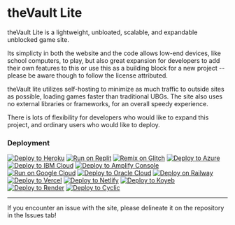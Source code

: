 # theVault Lite

theVault Lite is a lightweight, unbloated, scalable, and expandable unblocked game site.

Its simplicty in both the website and the code allows low-end devices, like school computers, to play, but also great expansion for developers to add their own features to this or use this as a building block for a new project -- please be aware though to follow the license attributed. 

theVault lite utilizes self-hosting to minimize as much traffic to outside sites as possible, loading games faster than traditional UBGs. The site also uses no external libraries or frameworks, for an overall speedy experience.

There is lots of flexibility for developers who would like to expand this project, and ordinary users who would like to deploy.

### Deployment 

[![Deploy to Heroku](https://binbashbanana.github.io/deploy-buttons/buttons/remade/heroku.svg)](https://heroku.com/deploy/?template=https://github.com/xe2l0rerja/thevault-lite)
[![Run on Replit](https://binbashbanana.github.io/deploy-buttons/buttons/remade/replit.svg)](https://replit.com/github/xe2l0rerja/thevault-lite)
[![Remix on Glitch](https://binbashbanana.github.io/deploy-buttons/buttons/remade/glitch.svg)](https://glitch.com/edit/#!/import/github/xe2l0rerja/thevault-lite)
[![Deploy to Azure](https://binbashbanana.github.io/deploy-buttons/buttons/remade/azure.svg)](https://portal.azure.com/#create/Microsoft.Template/uri/https%3A%2F%2Fraw.githubusercontent.com%2FAzure%2Fazure-quickstart-templates%2Fmaster%2Fquickstarts%2Fmicrosoft.web%2Fwebapp-linux-node%2Fazuredeploy.json)
[![Deploy to IBM Cloud](https://binbashbanana.github.io/deploy-buttons/buttons/remade/ibmcloud.svg)](https://cloud.ibm.com/devops/setup/deploy?repository=https://github.com/xe2l0rerja/thevault-lite)
[![Deploy to Amplify Console](https://binbashbanana.github.io/deploy-buttons/buttons/remade/amplifyconsole.svg)](https://console.aws.amazon.com/amplify/home#/deploy?repo=https://github.com/xe2l0rerja/thevault-lite)
[![Run on Google Cloud](https://binbashbanana.github.io/deploy-buttons/buttons/remade/googlecloud.svg)](https://deploy.cloud.run/?git_repo=https://github.com/xe2l0rerja/thevault-lite)
[![Deploy to Oracle Cloud](https://binbashbanana.github.io/deploy-buttons/buttons/remade/oraclecloud.svg)](https://cloud.oracle.com/resourcemanager/stacks/create?zipUrl=https://github.com/xe2l0rerja/thevault-lite/archive/refs/heads/main.zip)
[![Deploy on Railway](https://binbashbanana.github.io/deploy-buttons/buttons/remade/railway.svg)](https://railway.app/new/template?template=https://github.com/xe2l0rerja/thevault-lite)
[![Deploy to Vercel](https://binbashbanana.github.io/deploy-buttons/buttons/remade/vercel.svg)](https://vercel.com/new/clone?repository-url=https://github.com/xe2l0rerja/thevault-lite)
[![Deploy to Netlify](https://binbashbanana.github.io/deploy-buttons/buttons/remade/netlify.svg)](https://app.netlify.com/start/deploy?repository=https://github.com/xe2l0rerja/thevault-lite)
[![Deploy to Koyeb](https://binbashbanana.github.io/deploy-buttons/buttons/remade/koyeb.svg)](https://app.koyeb.com/deploy?type=git&repository=github.com/xe2l0rerja/thevault-lite&branch=main&name=thevault-lite)
[![Deploy to Render](https://binbashbanana.github.io/deploy-buttons/buttons/remade/render.svg)](https://render.com/deploy?repo=https://github.com/xe2l0rerja/thevault-lite)
[![Deploy to Cyclic](https://binbashbanana.github.io/deploy-buttons/buttons/remade/cyclic.svg)](https://app.cyclic.sh/api/app/deploy/xe2l0rerja/thevault-lite)

---

If you encounter an issue with the site, please delineate it on the repository in the Issues tab!

